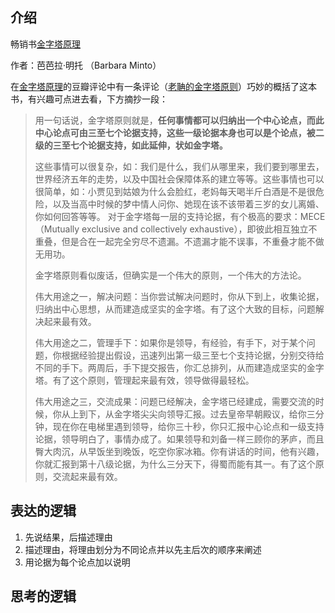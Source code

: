 
## 介绍

畅销书[金字塔原理](https://book.douban.com/subject/1020644/)

作者：芭芭拉·明托 （Barbara Minto）

在[金字塔原理](https://book.douban.com/subject/1020644/)的豆瓣评论中有一条评论（[老聃的金字塔原则](https://book.douban.com/review/5555714/)）巧妙的概括了这本书，有兴趣可点进去看，下方摘抄一段：



> 用一句话说，金字塔原则就是，**任何事情都可以归纳出一个中心论点，而此中心论点可由三至七个论据支持，这些一级论据本身也可以是个论点，被二级的三至七个论据支持，如此延伸，状如金字塔。**
>
> 这些事情可以很复杂，如：我们是什么，我们从哪里来，我们要到哪里去，世界经济五年的走势，以及中国社会保障体系的建立等等。这些事情也可以很简单，如：小贾见到姑娘为什么会脸红，老妈每天喝半斤白酒是不是很危险，以及当高中时候的梦中情人问你、她现在该不该带着三岁的女儿离婚、你如何回答等等。
> 对于金字塔每一层的支持论据，有个极高的要求：MECE（Mutually exclusive and collectively exhaustive），即彼此相互独立不重叠，但是合在一起完全穷尽不遗漏。不遗漏才能不误事，不重叠才能不做无用功。
>
> 金字塔原则看似废话，但确实是一个伟大的原则，一个伟大的方法论。
>
> 伟大用途之一，解决问题：当你尝试解决问题时，你从下到上，收集论据，归纳出中心思想，从而建造成坚实的金字塔。有了这个大致的目标，问题解决起来最有效。
>
> 伟大用途之二，管理手下：如果你是领导，有经验，有手下，对于某个问题，你根据经验提出假设，迅速列出第一级三至七个支持论据，分别交待给不同的手下。两周后，手下提交报告，你汇总排列，从而建造成坚实的金字塔。有了这个原则，管理起来最有效，领导做得最轻松。
>
> 伟大用途之三，交流成果：问题已经解决，金字塔已经建成，需要交流的时候，你从上到下，从金字塔尖尖向领导汇报。过去皇帝早朝殿议，给你三分钟，现在你在电梯里遇到领导，给你三十秒，你只汇报中心论点和一级支持论据，领导明白了，事情办成了。如果领导和刘备一样三顾你的茅庐，而且臀大肉沉，从早饭坐到晚饭，吃空你家冰箱。你有讲话的时间，他有兴趣，你就汇报到第十八级论据，为什么三分天下，得蜀而能有其一。有了这个原则，交流起来最有效。



## 表达的逻辑

1. 先说结果，后描述理由
2. 描述理由，将理由划分为不同论点并以先主后次的顺序来阐述
3. 用论据为每个论点加以说明



## 思考的逻辑

<!-- TODO:待办 -->